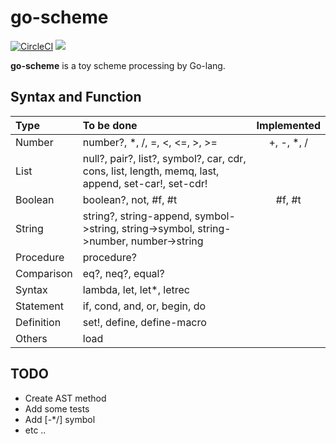 # go-scheme
[![CircleCI](https://circleci.com/gh/sott0n/go-scheme.svg?style=shield)](https://circleci.com/gh/sott0n/go-scheme)
[![](http://img.shields.io/badge/license-MIT-blue.svg)](./LICENSE)

**go-scheme** is a toy scheme processing by Go-lang.

## Syntax and Function

| Type | To be done | Implemented |
|:-----|:-----|:-----------:|
| Number | number?, *, /, =, <, <=, >, >= | +, -, *, / |
| List | null?, pair?, list?, symbol?, car, cdr, cons, list, length, memq, last, append, set-car!, set-cdr! |  |
| Boolean | boolean?, not, #f, #t | #f, #t |
| String | string?, string-append, symbol->string, string->symbol, string->number, number->string |  |
| Procedure | procedure? |  |
| Comparison | eq?, neq?, equal? |  |
| Syntax | lambda, let, let*, letrec |  |
| Statement | if, cond, and, or, begin, do |  |
| Definition | set!, define, define-macro |  |
| Others | load |  |

## TODO

* Create AST method
* Add some tests
* Add [-*/] symbol
* etc ..